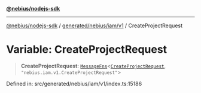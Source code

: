 [**@nebius/nodejs-sdk**](../../../../../README.md)

---

[@nebius/nodejs-sdk](../../../../../README.md) / [generated/nebius/iam/v1](../README.md) / CreateProjectRequest

# Variable: CreateProjectRequest

> **CreateProjectRequest**: [`MessageFns`](../../../../../runtime/protos/core/interfaces/MessageFns.md)\<[`CreateProjectRequest`](../interfaces/CreateProjectRequest.md), `"nebius.iam.v1.CreateProjectRequest"`\>

Defined in: src/generated/nebius/iam/v1/index.ts:15186

